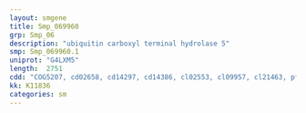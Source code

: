 ```yaml
---
layout: smgene
title: Smp_069960
grp: Smp_06
description: "ubiquitin carboxyl terminal hydrolase 5"
smp: Smp_069960.1
uniprot: "G4LXM5"
length:  2751
cdd: "COG5207, cd02658, cd14297, cd14386, cl02553, cl09957, cl21463, pfam00443, pfam00627, pfam02148, smart00165, smart00290"
kk: K11836
categories: sm
---
```

